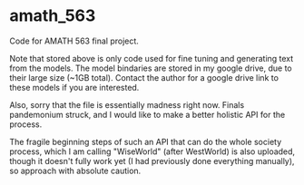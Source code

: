 # amath_563
Code for AMATH 563 final project. 

Note that stored above is only code used for fine tuning and generating text from the models. The model bindaries are stored in my google drive, due to their large size (~1GB total). Contact the author for a google drive link to these models if you are interested. 

Also, sorry that the file is essentially madness right now. Finals pandemonium struck, and I would like to make a better holistic API for the process. 

The fragile beginning steps of such an API that can do the whole society process, which I am calling "WiseWorld" (after WestWorld) is also uploaded, though it doesn't fully work yet (I had previously done everything manually), so approach with absolute caution. 


